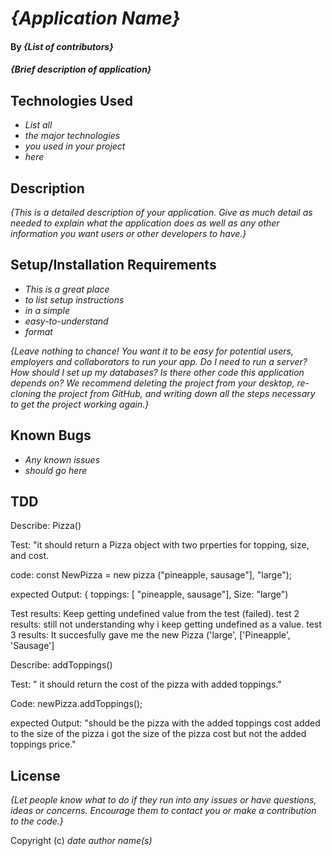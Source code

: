 # _{Application Name}_

#### By _**{List of contributors}**_

#### _{Brief description of application}_

## Technologies Used

* _List all_
* _the major technologies_
* _you used in your project_
* _here_

## Description

_{This is a detailed description of your application. Give as much detail as needed to explain what the application does as well as any other information you want users or other developers to have.}_

## Setup/Installation Requirements

* _This is a great place_
* _to list setup instructions_
* _in a simple_
* _easy-to-understand_
* _format_

_{Leave nothing to chance! You want it to be easy for potential users, employers and collaborators to run your app. Do I need to run a server? How should I set up my databases? Is there other code this application depends on? We recommend deleting the project from your desktop, re-cloning the project from GitHub, and writing down all the steps necessary to get the project working again.}_

## Known Bugs

* _Any known issues_
* _should go here_


## TDD 

Describe: Pizza()

Test: "it should return a Pizza object with two prperties for topping, size, and cost.

code: const NewPizza = new pizza ("pineapple, sausage"], "large");

expected Output: { toppings: [ "pineapple, sausage"], Size: "large")

Test results: Keep getting undefined value from the test (failed).
test 2 results: still not understanding why i keep getting undefined as a value.
test 3 results: It succesfully gave me the  new Pizza ('large', ['Pineapple', 'Sausage']

Describe: addToppings()

Test: " it should return the cost of the pizza with added toppings."

Code: newPizza.addToppings();

expected Output: "should be the pizza with the added toppings cost added to the size of the pizza i got the size of the pizza cost but not the added toppings price."









## License

_{Let people know what to do if they run into any issues or have questions, ideas or concerns.  Encourage them to contact you or make a contribution to the code.}_

Copyright (c) _date_ _author name(s)_